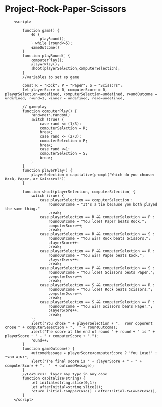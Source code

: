 # Project-Rock-Paper-Scissors
        <script>
            
            function game() {
                do {
                    playRound();               
                } while (round<=5);
                gameOutcome()                
            }
            function playRound() {
                computerPlay();
                playerPlay();
                shoot(playerSelection,computerSelection);
            }
            //variables to set up game
            
            const R = "Rock"; P = "Paper"; S = "Scissors";
            let playerScore = 0, computerScore = 0, playerSelection=undefined, computerSelection=undefined, roundOutcome = undefined, round=1, winner = undefined, rand=undefined;
            
            // gameplay
            function computerPlay() {
                rand=Math.random()
                switch (true) { 
                    case rand <= (1/3):
                    computerSelection = R;
                    break;
                    case rand <= (2/3):
                    computerSelection = P;
                    break;
                    case rand <=1:
                    computerSelection = S;
                    break;
                }
            }
            function playerPlay() {
                playerSelection = capitalize(prompt("Which do you choose: Rock, Paper, or Scissors?"))    
            }
            
            function shoot(playerSelection, computerSelection) {
                switch (true) {
                    case playerSelection == computerSelection :
                        roundOutcome = "It's a tie because you both played the same thing."
                        break;
                    case playerSelection == R && computerSelection == P :
                        roundOutcome = "You lose! Paper beats Rock.";
                        computerScore++;
                        break;
                    case playerSelection == R && computerSelection == S :
                        roundOutcome = "You win! Rock beats Scissors.";
                        playerScore++;
                        break;
                    case playerSelection == P && computerSelection == R :
                        roundOutcome = "You win! Paper beats Rock.";
                        playerScore++;
                        break;
                    case playerSelection == P && computerSelection == S :
                        roundOutcome = "You lose! Scissors beats Paper.";
                        computerScore++;
                        break;
                    case playerSelection == S && computerSelection == R :
                        roundOutcome = "You lose! Rock beats Scissors.";
                        computerScore++;
                        break;
                    case playerSelection == S && computerSelection == P :
                        roundOutcome = "You win! Scissors beats Paper.";
                        playerScore++;
                        break;
                };
                alert("You chose " + playerSelection + ".  Your opponent chose " + computerSelection + ".  " + roundOutcome);
                alert("The score at the end of round " + round + " is " + playerScore + " - " + computerScore + ".");
                round++;
            }
            function gameOutcome() {
                outcomeMessage = playerScore<computerScore ? "You Lose!" : "YOU WIN!";
                alert("The final score is " + playerScore + " - " + computerScore + ".  "  + outcomeMessage);
            }
            //Features: Player may type in any case
            function capitalize(string) {
                let initial=string.slice(0,1);
                let afterInitial=string.slice(1);
                return initial.toUpperCase() + afterInitial.toLowerCase();
            }
        </script>
